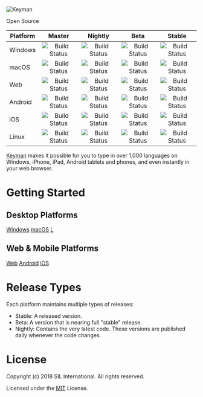 ![Keyman](https://keyman.com/cdn/dev/img/logo2.png) 

Open Source

[comment]: # (CI Build statuses)

| Platform  | Master | Nightly | Beta | Stable |
| --------  | :----: | :-----: | :--: | :----: |
| Windows   | ![Build Status](https://build.palaso.org/app/rest/builds/buildType:(id:Keyman_Build)/statusIcon) | ![Build Status](https://build.palaso.org/app/rest/builds/buildType:(id:KeymanDesktop_Nightly)/statusIcon) | ![Build Status](https://build.palaso.org/app/rest/builds/buildType:(id:KeymanDesktop_Beta)/statusIcon)| ![Build Status](https://build.palaso.org/app/rest/builds/buildType:(id:KeymanDesktop_Stable),branch:(default:false)/statusIcon) |
| macOS    | ![Build Status](https://build.palaso.org/app/rest/builds/buildType:(id:KeymanMac_Master)/statusIcon) | ![Build Status](https://build.palaso.org/app/rest/builds/buildType:(id:KeymanMac_Nightly)/statusIcon) | ![Build Status](https://build.palaso.org/app/rest/builds/buildType:(id:KeymanMac_Beta)/statusIcon)| ![Build Status](https://build.palaso.org/app/rest/builds/buildType:(id:KeymanMac_Stable),branch:(default:false)/statusIcon) |
| Web       | ![Build Status](https://build.palaso.org/app/rest/builds/buildType:(id:Keymanweb_Build)/statusIcon) | ![Build Status](https://build.palaso.org/app/rest/builds/buildType:(id:Keymanweb_Nightly)/statusIcon) | ![Build Status](https://build.palaso.org/app/rest/builds/buildType:(id:Keymanweb_Beta)/statusIcon) | ![Build Status](https://build.palaso.org/app/rest/builds/buildType:(id:Keymanweb_Stable),branch:(default:false)/statusIcon)|
| Android   | ![Build Status](https://build.palaso.org/app/rest/builds/buildType:(id:KeymanAndroid_Build)/statusIcon) | ![Build Status](https://build.palaso.org/app/rest/builds/buildType:(id:KeymanAndroid_NightlyAlpha)/statusIcon) | ![Build Status](https://build.palaso.org/app/rest/builds/buildType:(id:KeymanAndroid_Beta)/statusIcon) | ![Build Status](https://build.palaso.org/app/rest/builds/buildType:(id:KeymanAndroid_Stable),branch:(default:false)/statusIcon) |
| iOS   | ![Build Status](https://build.palaso.org/app/rest/builds/buildType:(id:Keyman_iOS_Master)/statusIcon) | ![Build Status](https://build.palaso.org/app/rest/builds/buildType:(id:Keyman_iOS_Nightly)/statusIcon) | ![Build Status](https://build.palaso.org/app/rest/builds/buildType:(id:Keyman_iOS_Beta)/statusIcon) | ![Build Status](https://build.palaso.org/app/rest/builds/buildType:(id:Keyman_iOS_Stable),branch:(default:false)/statusIcon) |
| Linux   | ![Build Status](https://build.palaso.org/app/rest/builds/buildType:(id:KeymanLinux_Master)/statusIcon) | ![Build Status](https://build.palaso.org/app/rest/builds/buildType:(id:KeymanLinux_Nightly)/statusIcon) | ![Build Status](https://build.palaso.org/app/rest/builds/buildType:(id:KeymanLinux_Beta)/statusIcon) | ![Build Status](https://build.palaso.org/app/rest/builds/buildType:(id:KeymanLinux_Stable),branch:(default:false)/statusIcon) |

[Keyman](https://keyman.com) makes it possible for you to type in over 1,000 languages on Windows, iPhone, iPad, Android tablets and phones, and even instantly in your web browser.

# Getting Started

## Desktop Platforms ##
[Windows](./windows/src/README.md)
[macOS](./mac/README.md)
[L](./linux/README.md)

## Web & Mobile Platforms ##
[Web](./web/README.md)
[Android](./android/README.md)
[iOS](./ios/README.md)

# Release Types

Each platform maintains multiple types of releases:

* Stable: A released version.
* Beta: A version that is nearing full "stable" release.
* Nightly: Contains the very latest code. These versions are published daily whenever the code changes.

# License

Copyright (c) 2018 SIL International. All rights reserved.

Licensed under the [MIT](./windows/src/LICENSE.md) License.